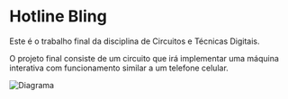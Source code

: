 # Hotline Bling

<p> Este é o trabalho final da disciplina de Circuitos e Técnicas Digitais.</p>
<p> O projeto final consiste de um circuito que irá implementar uma máquina interativa com funcionamento similar a um telefone celular. </p>

![Diagrama](diamagra-blocos)

[diagrama-blocos]:https://raw.githubusercontent.com/guifrrs/Hotline-Bling/master/blocos.png?token=AP62K8Yx6aocopqbKcEVVARjhrrIbpdPks5XXLY4wA%3D%3D
